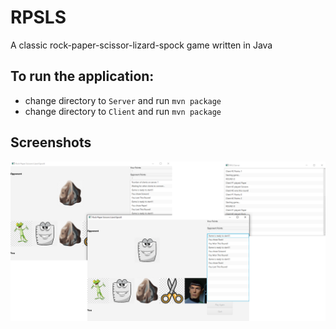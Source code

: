 # RPSLS
A classic rock-paper-scissor-lizard-spock game written in Java

To run the application:
-----------------------------
* change directory to `Server` and run `mvn package`
* change directory to `Client` and run `mvn package`

Screenshots
------------
![Rock Paper Scissors Lizard Spock](./Screenshots/rpsls.png)